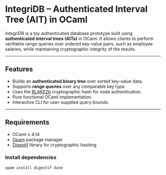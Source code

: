 # IntegriDB – Authenticated Interval Tree (AIT) in OCaml

IntegriDB is a toy authenticated database prototype built using **authenticated interval trees (AITs)** in OCaml. It allows clients to perform verifiable range queries over ordered key-value pairs, such as employee salaries, while maintaining cryptographic integrity of the results.

---

## Features

- Builds an **authenticated binary tree** over sorted key-value data.
- Supports **range queries** over any comparable key type.
- Uses the [BLAKE2b](https://en.wikipedia.org/wiki/BLAKE_(hash_function)) cryptographic hash for node authentication.
- Pure functional OCaml implementation.
- Interactive CLI for user-supplied query bounds.

---

## Requirements

- OCaml ≥ 4.14
- [Opam](https://opam.ocaml.org/) package manager
- [Digestif](https://github.com/mirage/digestif) library for cryptographic hashing

### Install dependencies

```bash
opam install digestif dune
